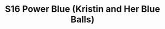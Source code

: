 ---
title: S16 Power Blue (Kristin and Her Blue Balls)
permalink: "/teams/s16-power-blue"
teamslug: s16-power-blue
members:
- Aaron Beck - Captain
- Kristin Lynch - QB
- Brady Cusack
- Javier de Diego
- Gabriel Hernandez
- Game Changer Twon
- JJ Johnson
- Matt Nix
- Justin Pruett
- Andy S
- Patrick Smith
- Dionne Stokes
- Mark Summerside
teamid: 6356
name: S16 Power Blue
color: Kristin and Her Blue Balls
division: ''
---